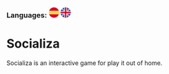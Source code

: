 ### Languages:  [![Spanish](/readme/icons/es.png)](/readme/locales/README.es.md) [![English](/readme/icons/en.png)](README.md)

# Socializa

Socializa is an interactive game for play it out of home.
